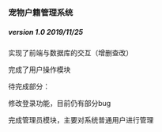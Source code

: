 ### 宠物户籍管理系统

##### version 1.0             2019/11/25

实现了前端与数据库的交互（增删查改）

完成了用户操作模块

待完成部分：

修改登录功能，目前仍有部分bug

完成管理员模块，主要对系统普通用户进行管理